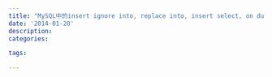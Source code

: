 ```yaml
---
title: "MySQL中的insert ignore into, replace into, insert select, on duplicate key update的用法小结"
date: '2014-01-20'
description:
categories:

tags:

---
```


